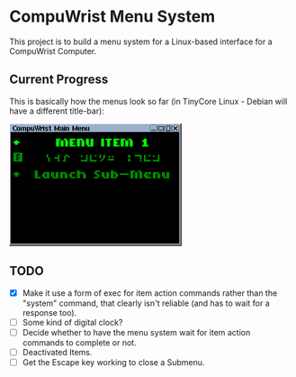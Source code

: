 # CompuWrist Menu System
This project is to build a menu system for a Linux-based interface for a CompuWrist Computer.

## Current Progress
This is basically how the menus look so far (in TinyCore Linux - Debian will have a different title-bar):

![TinyCore Screenshot](ss_tc.png)

## TODO
- [X] Make it use a form of exec for item action commands rather than the "system" command, that clearly isn't reliable (and has to wait for a response too).
- [ ] Some kind of digital clock?
- [ ] Decide whether to have the menu system wait for item action commands to complete or not.
- [ ] Deactivated Items.
- [ ] Get the Escape key working to close a Submenu.
